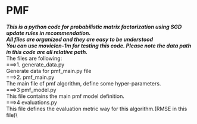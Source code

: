# PMF
***This is a python code for probabilistic matrix factorization using SGD update rules in recommendation.***\
***All files are organized and they are easy to be understood***\
***You can use movielen-1m for testing this code. Please note the data path in this code are all relative path.***\
The files are following:\
===>1. generate_data.py\
Generate data for pmf_main.py file\
===>2. pmf_main.py\
The main file of pmf algorithm, define some hyper-parameters.\
===>3 pmf_model.py\
This file contains the main pmf model definition.\
===>4 evaluations.py\
This file defines the evaluation metric way for this algorithm.(RMSE in this file)\
